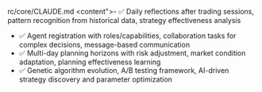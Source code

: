 rc/core/CLAUDE.md</path>
<content">- ✅ Daily reflections after trading sessions, pattern recognition from historical data, strategy effectiveness analysis
- ✅ Agent registration with roles/capabilities, collaboration tasks for complex decisions, message-based communication
- ✅ Multi-day planning horizons with risk adjustment, market condition adaptation, planning effectiveness learning
- ✅ Genetic algorithm evolution, A/B testing framework, AI-driven strategy discovery and parameter optimization